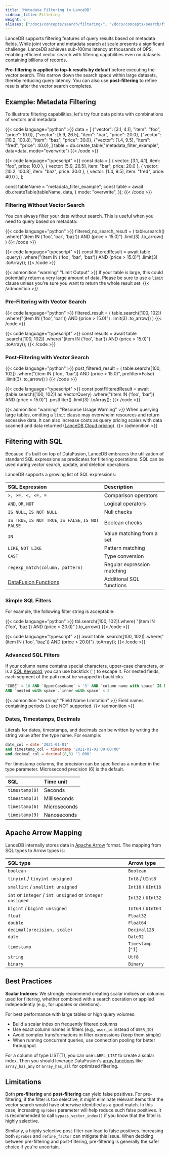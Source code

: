 ```yaml
---
title: "Metadata Filtering in LanceDB"
sidebar_title: Filtering
weight: 6
aliases: ["/docs/concepts/search/filtering/", "/docs/concepts/search/filtering"]
---
```


LanceDB supports filtering features of query results based on metadata fields. 
While joint vector and metadata search at scale presents a significant challenge, 
LanceDB achieves sub-100ms latency at thousands of QPS, enabling efficient vector search 
with filtering capabilities even on datasets containing billions of records. 

**Pre-filtering is applied to top-k results by default** before executing the vector search. This narrow down the search space within large datasets, thereby reducing query latency. 
You can also use **post-filtering** to refine results after the vector search completes.

## Example: Metadata Filtering

To illustrate filtering capabilities, let's try four data points with combinations of vectors and metadata:

{{< code language="python" >}}
data = [
    {"vector": [3.1, 4.1], "item": "foo", "price": 10.0},
    {"vector": [5.9, 26.5], "item": "bar", "price": 20.0},
    {"vector": [10.2, 100.8], "item": "baz", "price": 30.0},
    {"vector": [1.4, 9.5], "item": "fred", "price": 40.0},
]
table = db.create_table("metadata_filter_example", data=data, mode="overwrite")
{{< /code >}}

{{< code language="typescript" >}}
const data = [
  { vector: [3.1, 4.1], item: "foo", price: 10.0 },
  { vector: [5.9, 26.5], item: "bar", price: 20.0 },
  { vector: [10.2, 100.8], item: "baz", price: 30.0 },
  { vector: [1.4, 9.5], item: "fred", price: 40.0 },
];

const tableName = "metadata_filter_example";
const table = await db.createTable(tableName, data, {
  mode: "overwrite",
});
{{< /code >}}

### Filtering Without Vector Search

You can always filter your data without search. This is useful when you need to query based on metadata:

{{< code language="python" >}}
filtered_no_search_result = (
    table.search()
    .where("(item IN ('foo', 'bar', 'baz')) AND (price > 15.0)")
    .limit(3)
    .to_arrow()
)
{{< /code >}}

{{< code language="typescript" >}}
const filteredResult = await table
  .query()
  .where("(item IN ('foo', 'bar', 'baz')) AND (price > 15.0)")
  .limit(3)
  .toArray();
{{< /code >}}

{{< admonition "warning" "Limit Output" >}}
If your table is large, this could potentially return a very large amount of data. Please be sure to use a `limit` clause unless you're sure you want to return the whole result set.
{{< /admonition >}}

### Pre-Filtering with Vector Search

{{< code language="python" >}}
filtered_result = (
    table.search([100, 102])
    .where("(item IN ('foo', 'bar')) AND (price > 15.0)")
    .limit(3)
    .to_arrow()
)
{{< /code >}}

{{< code language="typescript" >}}
const results = await table
  .search([100, 102])
  .where("(item IN ('foo', 'bar')) AND (price > 15.0)")
  .toArray();
{{< /code >}}

### Post-Filtering with Vector Search

{{< code language="python" >}}
post_filtered_result = (
    table.search([100, 102])
    .where("(item IN ('foo', 'bar')) AND (price > 15.0)", prefilter=False)
    .limit(3)
    .to_arrow()
)
{{< /code >}}

{{< code language="typescript" >}}
const postFilteredResult = await (table.search([100, 102]) as VectorQuery)
  .where("(item IN ('foo', 'bar')) AND (price > 15.0)")
  .postfilter()
  .limit(3)
  .toArray();
{{< /code >}}

{{< admonition "warning" "Resource Usage Warning" >}}
When querying large tables, omitting a `limit` clause may overwhelm resources and return excessive data. It can also increase costs as query pricing scales with data scanned and data returned ([LanceDB Cloud pricing](https://lancedb.com/pricing)).
{{< /admonition >}}

## Filtering with SQL

Because it's built on top of DataFusion, LanceDB embraces the utilization of standard SQL expressions as predicates for filtering operations. SQL can be used during vector search,  update, and deletion operations.

LanceDB supports a growing list of SQL expressions:

| SQL Expression | Description |
|:---------------|:-------------|
| `>, >=, <, <=, =` | Comparison operators |
| `AND`, `OR`, `NOT` | Logical operators |
| `IS NULL`, `IS NOT NULL` | Null checks |
| `IS TRUE`, `IS NOT TRUE`, `IS FALSE`, `IS NOT FALSE` | Boolean checks |
| `IN` | Value matching from a set |
| `LIKE`, `NOT LIKE` | Pattern matching |
| `CAST` | Type conversion |
| `regexp_match(column, pattern)` | Regular expression matching |
| [DataFusion Functions](https://datafusion.apache.org/user-guide/sql/scalar_functions.html) | Additional SQL functions |

### Simple SQL Filters

For example, the following filter string is acceptable:

{{< code language="python" >}}
tbl.search([100, 102]).where(
    "(item IN ('foo', 'baz')) AND (price > 20.0)"
).to_arrow()
{{< /code >}}

{{< code language="typescript" >}}
await table
  .search([100, 102])
  .where("(item IN ('foo', 'baz')) AND (price > 20.0)")
  .toArray();
{{< /code >}}

### Advanced SQL Filters

If your column name contains special characters, upper-case characters, or is a [SQL Keyword](https://docs.rs/sqlparser/latest/sqlparser/keywords/index.html),
you can use backtick (`` ` ``) to escape it. For nested fields, each segment of the
path must be wrapped in backticks.

```sql
`CUBE` = 10 AND `UpperCaseName` = '3' AND `column name with space` IS NOT NULL
AND `nested with space`.`inner with space` < 2
```

{{< admonition "warning" "Field Name Limitation" >}}
Field names containing periods (.) are NOT supported.
{{< /admonition >}}

### Dates, Timestamps, Decimals

Literals for dates, timestamps, and decimals can be written by writing the string
value after the type name. For example:

```sql
date_col = date '2021-01-01'
and timestamp_col = timestamp '2021-01-01 00:00:00'
and decimal_col = decimal(8,3) '1.000'
```

For timestamp columns, the precision can be specified as a number in the type
parameter. Microsecond precision (6) is the default.

| SQL            | Time unit    |
|:-------------- |:------------ |
| `timestamp(0)` | Seconds      |
| `timestamp(3)` | Milliseconds |
| `timestamp(6)` | Microseconds |
| `timestamp(9)` | Nanoseconds  |

## Apache Arrow Mapping

LanceDB internally stores data in [Apache Arrow](https://arrow.apache.org/) format.
The mapping from SQL types to Arrow types is:

| SQL type                                                  | Arrow type         |
|:--------------------------------------------------------- |:------------------ |
| `boolean`                                                 | `Boolean`          |
| `tinyint` / `tinyint unsigned`                            | `Int8` / `UInt8`   |
| `smallint` / `smallint unsigned`                          | `Int16` / `UInt16` |
| `int` or `integer` / `int unsigned` or `integer unsigned` | `Int32` / `UInt32` |
| `bigint` / `bigint unsigned`                              | `Int64` / `UInt64` |
| `float`                                                   | `Float32`          |
| `double`                                                  | `Float64`          |
| `decimal(precision, scale)`                               | `Decimal128`       |
| `date`                                                    | `Date32`           |
| `timestamp`                                               | `Timestamp` [^1]   |
| `string`                                                  | `Utf8`             |
| `binary`                                                  | `Binary`           |


## Best Practices

**Scalar Indexes**: We strongly recommend creating scalar indices on columns used for filtering, whether combined with a search operation or applied independently (e.g., for updates or deletions).

For best performance with large tables or high query volumes:

- Build a scalar index on frequently filtered columns
- Use exact column names in filters (e.g., `user_id` instead of `USER_ID`)
- Avoid complex transformations in filter expressions (keep them simple)
- When running concurrent queries, use connection pooling for better throughput

For a column of type LIST(T), you can use `LABEL_LIST` to create a scalar index. Then you should leverage DataFusion's [array functions](https://datafusion.apache.org/user-guide/sql/scalar_functions.html#array-functions) like `array_has_any` or `array_has_all` for optimized filtering.

## Limitations

Both **pre-filtering** and **post-filtering** can yield false positives. For pre-filtering, if the filter is too selective, it might eliminate relevant items that the vector search would have otherwise identified as a good match. In this case, increasing `nprobes` parameter will help reduce such false positives. It is recommended to call `bypass_vector_index()` if you know that the filter is highly selective.

Similarly, a highly selective post-filter can lead to false positives. Increasing both `nprobes` and `refine_factor` can mitigate this issue. When deciding between pre-filtering and post-filtering, pre-filtering is generally the safer choice if you're uncertain.